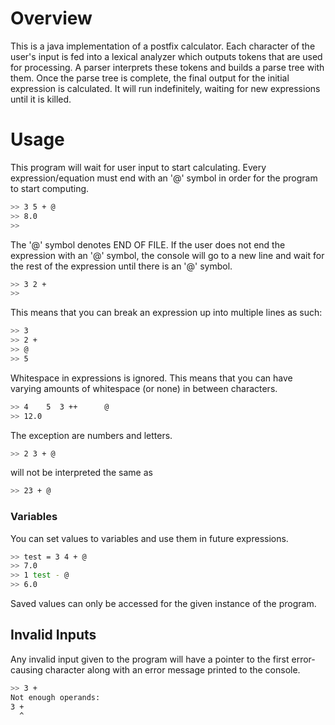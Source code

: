 # Overview
This is a java implementation of a postfix calculator. Each character of the user's input is fed into a lexical analyzer which outputs tokens that are used for processing. A parser interprets these tokens and builds a parse tree with them. Once the parse tree is complete, the final output for the initial expression is calculated. It will run indefinitely, waiting for new expressions until it is killed.

# Usage
This program will wait for user input to start calculating. Every expression/equation must end with an '@' symbol in order for the program to start computing.
```sh
>> 3 5 + @
>> 8.0
>>
```
The '@' symbol denotes END OF FILE. If the user does not end the expression with an '@' symbol, the console will go to a new line and wait for the rest of the expression until there is an '@' symbol.
```sh
>> 3 2 +
>>
```
This means that you can break an expression up into multiple lines as such:
```sh
>> 3
>> 2 +
>> @
>> 5
```
Whitespace in expressions is ignored. This means that you can have varying amounts of whitespace (or none) in between characters. 
```sh
>> 4    5  3 ++      @
>> 12.0
```
The exception are numbers and letters. 
```sh
>> 2 3 + @
```
will not be interpreted the same as
```sh
>> 23 + @
```
### Variables
You can set values to variables and use them in future expressions. 
```sh
>> test = 3 4 + @
>> 7.0
>> 1 test - @
>> 6.0 
```
Saved values can only be accessed for the given instance of the program.
## Invalid Inputs
Any invalid input given to the program will have a pointer to the first error-causing character along with an error message printed to the console.
```sh
>> 3 +
Not enough operands:
3 +
  ^
```
